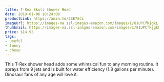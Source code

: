 ```yaml
---
title: T-Rex Skull Shower Head
date: 2019-01-06 10:24:08
productLink: https://amzn.to/2SE78Cs
imageUrl: https://images-na.ssl-images-amazon.com/images/I/81UPCfkjgkL._SX679_.jpg
thumbnail: https://images-na.ssl-images-amazon.com/images/I/81UPCfkjgkL._SR600,315_.jpg
price: $14.95
tags:
- useful
- funny
- cheap
---
```


This T-Rex shower head adds some whimsical fun to any morning routine. It sprays from 9 jets and is built for water efficiency (1.8 gallons per minute). Dinosaur fans of any age will love it.